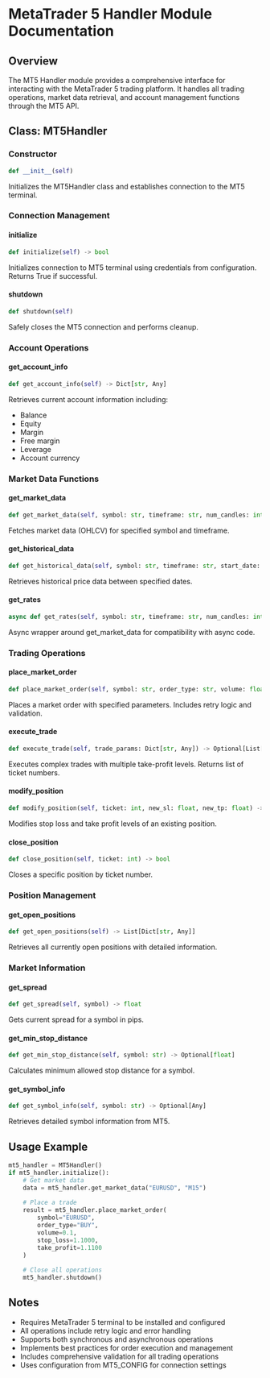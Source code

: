# MetaTrader 5 Handler Module Documentation

## Overview
The MT5 Handler module provides a comprehensive interface for interacting with the MetaTrader 5 trading platform. It handles all trading operations, market data retrieval, and account management functions through the MT5 API.

## Class: MT5Handler

### Constructor
```python
def __init__(self)
```
Initializes the MT5Handler class and establishes connection to the MT5 terminal.

### Connection Management

#### initialize
```python
def initialize(self) -> bool
```
Initializes connection to MT5 terminal using credentials from configuration. Returns True if successful.

#### shutdown
```python
def shutdown(self)
```
Safely closes the MT5 connection and performs cleanup.

### Account Operations

#### get_account_info
```python
def get_account_info(self) -> Dict[str, Any]
```
Retrieves current account information including:
- Balance
- Equity
- Margin
- Free margin
- Leverage
- Account currency

### Market Data Functions

#### get_market_data
```python
def get_market_data(self, symbol: str, timeframe: str, num_candles: int = 1000) -> Optional[pd.DataFrame]
```
Fetches market data (OHLCV) for specified symbol and timeframe.

#### get_historical_data
```python
def get_historical_data(self, symbol: str, timeframe: str, start_date: datetime, end_date: datetime) -> Optional[pd.DataFrame]
```
Retrieves historical price data between specified dates.

#### get_rates
```python
async def get_rates(self, symbol: str, timeframe: str, num_candles: int = 1000) -> Optional[pd.DataFrame]
```
Async wrapper around get_market_data for compatibility with async code.

### Trading Operations

#### place_market_order
```python
def place_market_order(self, symbol: str, order_type: str, volume: float, stop_loss: float, take_profit: float, comment: str = "") -> Optional[Dict[str, Any]]
```
Places a market order with specified parameters. Includes retry logic and validation.

#### execute_trade
```python
def execute_trade(self, trade_params: Dict[str, Any]) -> Optional[List[int]]
```
Executes complex trades with multiple take-profit levels. Returns list of ticket numbers.

#### modify_position
```python
def modify_position(self, ticket: int, new_sl: float, new_tp: float) -> bool
```
Modifies stop loss and take profit levels of an existing position.

#### close_position
```python
def close_position(self, ticket: int) -> bool
```
Closes a specific position by ticket number.

### Position Management

#### get_open_positions
```python
def get_open_positions(self) -> List[Dict[str, Any]]
```
Retrieves all currently open positions with detailed information.

### Market Information

#### get_spread
```python
def get_spread(self, symbol) -> float
```
Gets current spread for a symbol in pips.

#### get_min_stop_distance
```python
def get_min_stop_distance(self, symbol: str) -> Optional[float]
```
Calculates minimum allowed stop distance for a symbol.

#### get_symbol_info
```python
def get_symbol_info(self, symbol: str) -> Optional[Any]
```
Retrieves detailed symbol information from MT5.

## Usage Example
```python
mt5_handler = MT5Handler()
if mt5_handler.initialize():
    # Get market data
    data = mt5_handler.get_market_data("EURUSD", "M15")
    
    # Place a trade
    result = mt5_handler.place_market_order(
        symbol="EURUSD",
        order_type="BUY",
        volume=0.1,
        stop_loss=1.1000,
        take_profit=1.1100
    )
    
    # Close all operations
    mt5_handler.shutdown()
```

## Notes
- Requires MetaTrader 5 terminal to be installed and configured
- All operations include retry logic and error handling
- Supports both synchronous and asynchronous operations
- Implements best practices for order execution and management
- Includes comprehensive validation for all trading operations
- Uses configuration from MT5_CONFIG for connection settings 